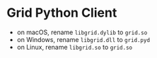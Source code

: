 # Grid Python Client

* on macOS, rename `libgrid.dylib` to `grid.so`
* on Windows, rename `libgrid.dll` to `grid.pyd`
* on Linux, rename `libgrid.so` to `grid.so`
